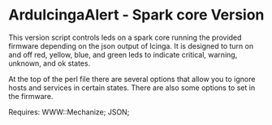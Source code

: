 ArduIcingaAlert - Spark core Version
====================================

This version script controls leds on a spark core running the provided firmware depending on the json output of Icinga. 
It is designed to turn on and off red, yellow, blue, and green leds to indicate critical, warning, unknown, and ok states. 

At the top of the perl file there are several options that allow you to ignore hosts and services in certain states. There are also some options to set in the firmware.

Requires:
 WWW::Mechanize;
 JSON;
